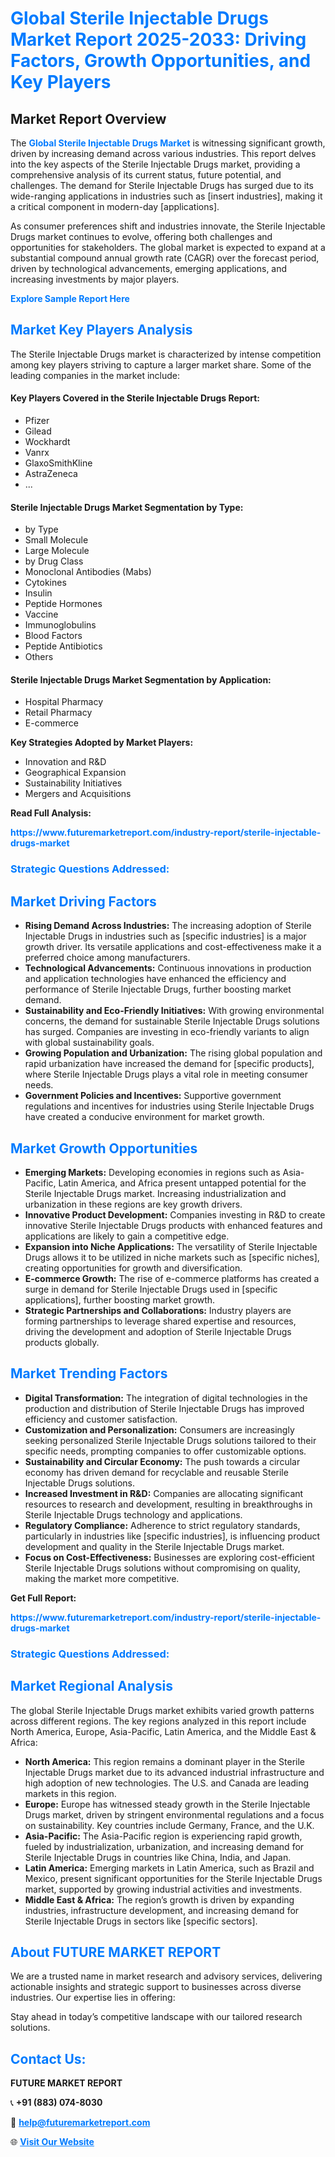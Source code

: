 <h1 style="color: #007BFF;">Global Sterile Injectable Drugs Market Report 2025-2033: Driving Factors, Growth Opportunities, and Key Players</h1>

<section id="overview">
<h2>Market Report Overview</h2>
<p>The <a href="https://www.futuremarketreport.com/industry-report/sterile-injectable-drugs-market" style="color: #007BFF; text-decoration: none;"><strong>Global Sterile Injectable Drugs Market</strong></a> is witnessing significant growth, driven by increasing demand across various industries. This report delves into the key aspects of the Sterile Injectable Drugs market, providing a comprehensive analysis of its current status, future potential, and challenges. The demand for Sterile Injectable Drugs has surged due to its wide-ranging applications in industries such as [insert industries], making it a critical component in modern-day [applications].</p>
<p>As consumer preferences shift and industries innovate, the Sterile Injectable Drugs market continues to evolve, offering both challenges and opportunities for stakeholders. The global market is expected to expand at a substantial compound annual growth rate (CAGR) over the forecast period, driven by technological advancements, emerging applications, and increasing investments by major players.</p>
</section>

<section id="overview">
<p><a href="https://www.futuremarketreport.com/request-sample/reportId=98281" style="color: #007BFF; text-decoration: none;"><strong>Explore Sample Report Here</strong></a></p>
</section>

<section id="key-players">
<h2 style="color: #007BFF;">Market Key Players Analysis</h2>
<p>The Sterile Injectable Drugs market is characterized by intense competition among key players striving to capture a larger market share. Some of the leading companies in the market include:</p>
<h4>Key Players Covered in the Sterile Injectable Drugs Report:</h4>
<ul><li>Pfizer</li><li>Gilead</li><li>Wockhardt</li><li>Vanrx</li><li>GlaxoSmithKline</li><li>AstraZeneca</li><li>...</li></ul>
<h4>Sterile Injectable Drugs Market Segmentation by Type:</h4>
<ul><li>by Type</li><li>Small Molecule</li><li>Large Molecule</li><li>by Drug Class</li><li>Monoclonal Antibodies (Mabs)</li><li>Cytokines</li><li>Insulin</li><li>Peptide Hormones</li><li>Vaccine</li><li>Immunoglobulins</li><li>Blood Factors</li><li>Peptide Antibiotics</li><li>Others</li></ul>

<h4>Sterile Injectable Drugs Market Segmentation by Application:</h4>
<ul><li>Hospital Pharmacy</li><li>Retail Pharmacy</li><li>E-commerce</li></ul>
<p><strong>Key Strategies Adopted by Market Players:</strong></p>
<ul>
<li>Innovation and R&D</li>
<li>Geographical Expansion</li>
<li>Sustainability Initiatives</li>
<li>Mergers and Acquisitions</li>
</ul>
</section>

<section>
<p><strong>Read Full Analysis: </strong></p><a href="https://www.futuremarketreport.com/industry-report/sterile-injectable-drugs-market" style="color: #007BFF; text-decoration: none;"><strong>https://www.futuremarketreport.com/industry-report/sterile-injectable-drugs-market</strong></a>
<h3 style="color: #007BFF;">Strategic Questions Addressed:</h3>
</section>

<section id="driving-factors">
<h2 style="color: #007BFF;">Market Driving Factors</h2>
<ul>
<li><strong>Rising Demand Across Industries:</strong> The increasing adoption of Sterile Injectable Drugs in industries such as [specific industries] is a major growth driver. Its versatile applications and cost-effectiveness make it a preferred choice among manufacturers.</li>
<li><strong>Technological Advancements:</strong> Continuous innovations in production and application technologies have enhanced the efficiency and performance of Sterile Injectable Drugs, further boosting market demand.</li>
<li><strong>Sustainability and Eco-Friendly Initiatives:</strong> With growing environmental concerns, the demand for sustainable Sterile Injectable Drugs solutions has surged. Companies are investing in eco-friendly variants to align with global sustainability goals.</li>
<li><strong>Growing Population and Urbanization:</strong> The rising global population and rapid urbanization have increased the demand for [specific products], where Sterile Injectable Drugs plays a vital role in meeting consumer needs.</li>
<li><strong>Government Policies and Incentives:</strong> Supportive government regulations and incentives for industries using Sterile Injectable Drugs have created a conducive environment for market growth.</li>
</ul>
</section>

<section id="growth-opportunities">
<h2 style="color: #007BFF;">Market Growth Opportunities</h2>
<ul>
<li><strong>Emerging Markets:</strong> Developing economies in regions such as Asia-Pacific, Latin America, and Africa present untapped potential for the Sterile Injectable Drugs market. Increasing industrialization and urbanization in these regions are key growth drivers.</li>
<li><strong>Innovative Product Development:</strong> Companies investing in R&D to create innovative Sterile Injectable Drugs products with enhanced features and applications are likely to gain a competitive edge.</li>
<li><strong>Expansion into Niche Applications:</strong> The versatility of Sterile Injectable Drugs allows it to be utilized in niche markets such as [specific niches], creating opportunities for growth and diversification.</li>
<li><strong>E-commerce Growth:</strong> The rise of e-commerce platforms has created a surge in demand for Sterile Injectable Drugs used in [specific applications], further boosting market growth.</li>
<li><strong>Strategic Partnerships and Collaborations:</strong> Industry players are forming partnerships to leverage shared expertise and resources, driving the development and adoption of Sterile Injectable Drugs products globally.</li>
</ul>
</section>

<section id="trending-factors">
<h2 style="color: #007BFF;">Market Trending Factors</h2>
<ul>
<li><strong>Digital Transformation:</strong> The integration of digital technologies in the production and distribution of Sterile Injectable Drugs has improved efficiency and customer satisfaction.</li>
<li><strong>Customization and Personalization:</strong> Consumers are increasingly seeking personalized Sterile Injectable Drugs solutions tailored to their specific needs, prompting companies to offer customizable options.</li>
<li><strong>Sustainability and Circular Economy:</strong> The push towards a circular economy has driven demand for recyclable and reusable Sterile Injectable Drugs solutions.</li>
<li><strong>Increased Investment in R&D:</strong> Companies are allocating significant resources to research and development, resulting in breakthroughs in Sterile Injectable Drugs technology and applications.</li>
<li><strong>Regulatory Compliance:</strong> Adherence to strict regulatory standards, particularly in industries like [specific industries], is influencing product development and quality in the Sterile Injectable Drugs market.</li>
<li><strong>Focus on Cost-Effectiveness:</strong> Businesses are exploring cost-efficient Sterile Injectable Drugs solutions without compromising on quality, making the market more competitive.</li>
</ul>
</section>

<section>
<p><strong>Get Full Report: </strong></p><a href="https://www.futuremarketreport.com/industry-report/sterile-injectable-drugs-market" style="color: #007BFF; text-decoration: none;"><strong>https://www.futuremarketreport.com/industry-report/sterile-injectable-drugs-market</strong></a>
<h3 style="color: #007BFF;">Strategic Questions Addressed:</h3>
</section>


<section id="regional-analysis">
<h2 style="color: #007BFF;">Market Regional Analysis</h2>
<p>The global Sterile Injectable Drugs market exhibits varied growth patterns across different regions. The key regions analyzed in this report include North America, Europe, Asia-Pacific, Latin America, and the Middle East & Africa:</p>
<ul>
<li><strong>North America:</strong> This region remains a dominant player in the Sterile Injectable Drugs market due to its advanced industrial infrastructure and high adoption of new technologies. The U.S. and Canada are leading markets in this region.</li>
<li><strong>Europe:</strong> Europe has witnessed steady growth in the Sterile Injectable Drugs market, driven by stringent environmental regulations and a focus on sustainability. Key countries include Germany, France, and the U.K.</li>
<li><strong>Asia-Pacific:</strong> The Asia-Pacific region is experiencing rapid growth, fueled by industrialization, urbanization, and increasing demand for Sterile Injectable Drugs in countries like China, India, and Japan.</li>
<li><strong>Latin America:</strong> Emerging markets in Latin America, such as Brazil and Mexico, present significant opportunities for the Sterile Injectable Drugs market, supported by growing industrial activities and investments.</li>
<li><strong>Middle East & Africa:</strong> The region’s growth is driven by expanding industries, infrastructure development, and increasing demand for Sterile Injectable Drugs in sectors like [specific sectors].</li>
</ul>
</section>

<footer>
<h2 style="color: #007BFF;">About FUTURE MARKET REPORT</h2>
<p>We are a trusted name in market research and advisory services, delivering actionable insights and strategic support to businesses across diverse industries. Our expertise lies in offering:</p>

<p>Stay ahead in today’s competitive landscape with our tailored research solutions.</p>

<h2 style="color: #007BFF;">Contact Us:</h2>
<p><strong>FUTURE MARKET REPORT</strong></p>
<p>📞 <strong>+91 (883) 074-8030</strong></p>
<p>📧 <strong><a href="mailto:help@futuremarketreport.com" style="color: #007BFF;">help@futuremarketreport.com</a></strong></p>
<p>🌐 <strong><a href="https://www.futuremarketreport.com/" style="color: #007BFF;">Visit Our Website</a></strong></p>
</footer>